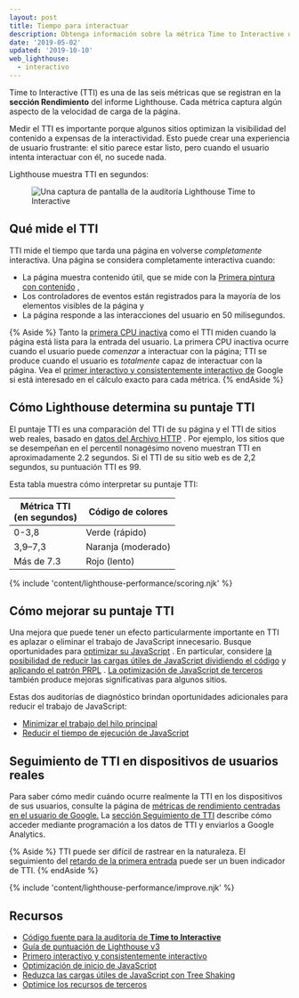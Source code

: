 ```yaml
---
layout: post
title: Tiempo para interactuar
description: Obtenga información sobre la métrica Time to Interactive de Lighthouse y cómo medirla y optimizarla.
date: '2019-05-02'
updated: '2019-10-10'
web_lighthouse:
  - interactivo
---
```


Time to Interactive (TTI) es una de las seis métricas que se registran en la **sección Rendimiento** del informe Lighthouse. Cada métrica captura algún aspecto de la velocidad de carga de la página.

Medir el TTI es importante porque algunos sitios optimizan la visibilidad del contenido a expensas de la interactividad. Esto puede crear una experiencia de usuario frustrante: el sitio parece estar listo, pero cuando el usuario intenta interactuar con él, no sucede nada.

Lighthouse muestra TTI en segundos:

<figure class="w-figure"><img class="w-screenshot" src="interactive.png" alt="Una captura de pantalla de la auditoría Lighthouse Time to Interactive"></figure>

## Qué mide el TTI

TTI mide el tiempo que tarda una página en volverse *completamente* interactiva. Una página se considera completamente interactiva cuando:

- La página muestra contenido útil, que se mide con la [Primera pintura con contenido](/first-contentful-paint) ,
- Los controladores de eventos están registrados para la mayoría de los elementos visibles de la página y
- La página responde a las interacciones del usuario en 50 milisegundos.

{% Aside %} Tanto la [primera CPU inactiva](/first-cpu-idle) como el TTI miden cuando la página está lista para la entrada del usuario. La primera CPU inactiva ocurre cuando el usuario puede *comenzar* a interactuar con la página; TTI se produce cuando el usuario es *totalmente* capaz de interactuar con la página. Vea el [primer interactivo y consistentemente interactivo de](https://docs.google.com/document/d/1GGiI9-7KeY3TPqS3YT271upUVimo-XiL5mwWorDUD4c/edit) Google si está interesado en el cálculo exacto para cada métrica. {% endAside %}

## Cómo Lighthouse determina su puntaje TTI

El puntaje TTI es una comparación del TTI de su página y el TTI de sitios web reales, basado en [datos del Archivo HTTP](https://httparchive.org/reports/loading-speed#ttci) . Por ejemplo, los sitios que se desempeñan en el percentil nonagésimo noveno muestran TTI en aproximadamente 2.2 segundos. Si el TTI de su sitio web es de 2,2 segundos, su puntuación TTI es 99.

Esta tabla muestra cómo interpretar su puntaje TTI:

<div class="w-table-wrapper">
  <table>
    <thead>
      <tr>
        <th>Métrica TTI<br> (en segundos)</th>
        <th>Código de colores</th>
      </tr>
    </thead>
    <tbody>
      <tr>
        <td>0-3,8</td>
        <td>Verde (rápido)</td>
      </tr>
      <tr>
        <td>3,9–7,3</td>
        <td>Naranja (moderado)</td>
      </tr>
      <tr>
        <td>Más de 7.3</td>
        <td>Rojo (lento)</td>
      </tr>
    </tbody>
  </table>
</div>

{% include 'content/lighthouse-performance/scoring.njk' %}

## Cómo mejorar su puntaje TTI

Una mejora que puede tener un efecto particularmente importante en TTI es aplazar o eliminar el trabajo de JavaScript innecesario. Busque oportunidades para [optimizar su JavaScript](/fast#optimize-your-javascript) . En particular, considere [la posibilidad de reducir las cargas útiles de JavaScript dividiendo el código](/reduce-javascript-payloads-with-code-splitting) y [aplicando el patrón PRPL](/apply-instant-loading-with-prpl) . [La optimización de JavaScript de terceros] también produce mejoras significativas para algunos sitios.

Estas dos auditorías de diagnóstico brindan oportunidades adicionales para reducir el trabajo de JavaScript:

- [Minimizar el trabajo del hilo principal](/mainthread-work-breakdown)
- [Reducir el tiempo de ejecución de JavaScript](/bootup-time)

## Seguimiento de TTI en dispositivos de usuarios reales

Para saber cómo medir cuándo ocurre realmente la TTI en los dispositivos de sus usuarios, consulte la página de [métricas de rendimiento centradas en el usuario de Google.] La [sección Seguimiento de TTI] describe cómo acceder mediante programación a los datos de TTI y enviarlos a Google Analytics.

{% Aside %} TTI puede ser difícil de rastrear en la naturaleza. El seguimiento del [retardo de la primera entrada](https://developers.google.com/web/updates/2018/05/first-input-delay) puede ser un buen indicador de TTI. {% endAside %}

{% include 'content/lighthouse-performance/improve.njk' %}

## Recursos

- [Código fuente para la auditoría de **Time to Interactive**](https://github.com/GoogleChrome/lighthouse/blob/master/lighthouse-core/audits/metrics/interactive.js)
- [Guía de puntuación de Lighthouse v3](https://developers.google.com/web/tools/lighthouse/v3/scoring)
- [Primero interactivo y consistentemente interactivo](https://docs.google.com/document/d/1GGiI9-7KeY3TPqS3YT271upUVimo-XiL5mwWorDUD4c/edit)
- [Optimización de inicio de JavaScript](https://developers.google.com/web/fundamentals/performance/optimizing-content-efficiency/javascript-startup-optimization/)
- [Reduzca las cargas útiles de JavaScript con Tree Shaking](https://developers.google.com/web/fundamentals/performance/optimizing-javascript/tree-shaking/)
- [Optimice los recursos de terceros](/fast/#optimize-your-third-party-resources)


[métricas de rendimiento centradas en el usuario de Google.]: https://developers.google.com/web/fundamentals/performance/user-centric-performance-metrics
[sección Seguimiento de TTI]: https://developers.google.com/web/fundamentals/performance/user-centric-performance-metrics#tracking_tti
[La optimización de JavaScript de terceros]: /fast/#optimize-your-third-party-resources